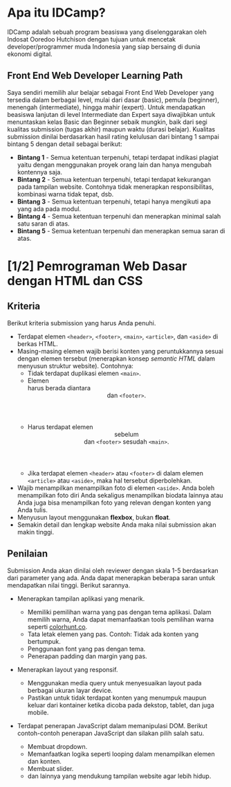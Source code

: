 # Apa itu IDCamp?
IDCamp adalah sebuah program beasiswa yang diselenggarakan oleh Indosat Ooredoo Hutchison dengan tujuan untuk mencetak developer/programmer muda Indonesia yang siap bersaing di dunia ekonomi digital.

## Front End Web Developer Learning Path
Saya sendiri memilih alur belajar sebagai Front End Web Developer yang tersedia dalam berbagai level, mulai dari dasar (basic), pemula (beginner), menengah (intermediate), hingga mahir
(expert). Untuk mendapatkan beasiswa lanjutan di level Intermediate dan Expert saya diwajibkan untuk menuntaskan kelas Basic dan Beginner sebaik mungkin, baik dari segi kualitas
submission (tugas akhir) maupun waktu (durasi belajar). Kualitas submission dinilai berdasarkan hasil rating kelulusan dari bintang 1 sampai bintang 5 dengan detail sebagai berikut:

- **Bintang 1** - Semua ketentuan terpenuhi, tetapi terdapat indikasi plagiat yaitu dengan menggunakan proyek orang lain dan hanya mengubah kontennya saja.
- **Bintang 2** - Semua ketentuan terpenuhi, tetapi terdapat kekurangan pada tampilan website. Contohnya tidak menerapkan responsibilitas, kombinasi warna tidak tepat, dsb.
- **Bintang 3** - Semua ketentuan terpenuhi, tetapi hanya mengikuti apa yang ada pada modul.
- **Bintang 4** - Semua ketentuan terpenuhi dan menerapkan minimal salah satu saran di atas.
- **Bintang 5** - Semua ketentuan terpenuhi dan menerapkan semua saran di atas.

# [1/2] Pemrograman Web Dasar dengan HTML dan CSS  

## Kriteria
Berikut kriteria submission yang harus Anda penuhi.
- Terdapat elemen `<header>`, `<footer>`, `<main>`, `<article>`, dan `<aside>` di berkas HTML.
- Masing-masing elemen wajib berisi konten yang peruntukkannya sesuai dengan elemen tersebut (menerapkan konsep *semantic HTML* dalam menyusun struktur website). Contohnya:
  - Tidak terdapat duplikasi elemen `<main>`.
  - Elemen <main> harus berada diantara <header> dan `<footer>`.
  - Harus terdapat elemen <header> sebelum <main> dan `<footer>` sesudah `<main>`.
  - Jika terdapat elemen `<header>` atau `<footer>` di dalam elemen `<article>` atau `<aside>`, maka hal tersebut diperbolehkan.
- Wajib menampilkan menampilkan foto di elemen `<aside>`. Anda boleh menampilkan foto diri Anda sekaligus menampilkan biodata lainnya atau Anda juga bisa menampilkan foto yang relevan
  dengan konten yang Anda tulis.
- Menyusun layout menggunakan **flexbox**, bukan **float**.
- Semakin detail dan lengkap website Anda maka nilai submission akan makin tinggi.

## Penilaian
Submission Anda akan dinilai oleh reviewer dengan skala 1-5 berdasarkan dari parameter yang ada. Anda dapat menerapkan beberapa saran untuk mendapatkan nilai tinggi. Berikut sarannya.

- Menerapkan tampilan aplikasi yang menarik.
  - Memiliki pemilihan warna yang pas dengan tema aplikasi. Dalam memilih warna, Anda dapat memanfaatkan tools pemilihan warna seperti [colorhunt.co](https://colorhunt.co/).
  - Tata letak elemen yang pas. Contoh: Tidak ada konten yang bertumpuk.
  - Penggunaan font yang pas dengan tema.
  - Penerapan padding dan margin yang pas.

- Menerapkan layout yang responsif.
  - Menggunakan media query untuk menyesuaikan layout pada berbagai ukuran layar device.
  - Pastikan untuk tidak terdapat konten yang menumpuk maupun keluar dari kontainer ketika dicoba pada dekstop, tablet, dan juga mobile.

- Terdapat penerapan JavaScript dalam memanipulasi DOM. Berikut contoh-contoh penerapan JavaScript dan silakan pilih salah satu.
  - Membuat dropdown.
  - Memanfaatkan logika seperti looping dalam menampilkan elemen dan konten.
  - Membuat slider.
  - dan lainnya yang mendukung tampilan website agar lebih hidup.

